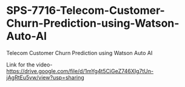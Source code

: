 # SPS-7716-Telecom-Customer-Churn-Prediction-using-Watson-Auto-AI
Telecom Customer Churn Prediction using Watson Auto AI

Link for the video-
https://drive.google.com/file/d/1mYg4t5CiGeZ746XIg7tUn-jAgRtEu5vw/view?usp=sharing
